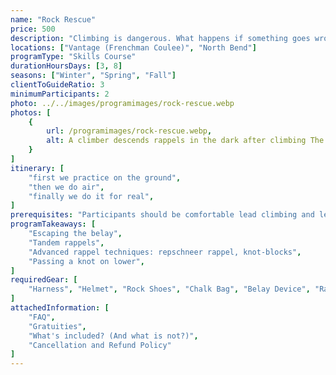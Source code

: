 ```yaml
---
name: "Rock Rescue"
price: 500
description: "Climbing is dangerous. What happens if something goes wrong? Learn the skills to rescue a partner or yourself."
locations: ["Vantage (Frenchman Coulee)", "North Bend"]
programType: "Skills Course"
durationHoursDays: [3, 8]
seasons: ["Winter", "Spring", "Fall"]
clientToGuideRatio: 3
minimumParticipants: 2
photo: ../../images/programimages/rock-rescue.webp
photos: [
    {
        url: /programimages/rock-rescue.webp,
        alt: A climber descends rappels in the dark after climbing The Ascentionist at Exit 38, North Bend.
    }
]
itinerary: [
    "first we practice on the ground",
    "then we do air",
    "finally we do it for real",
]
prerequisites: "Participants should be comfortable lead climbing and lead belaying, and have some multi-pitch climbing experience."
programTakeaways: [
    "Escaping the belay",
    "Tandem rappels",
    "Advanced rappel techniques: repschneer rappel, knot-blocks",
    "Passing a knot on lower",
]
requiredGear: [
    "Harness", "Helmet", "Rock Shoes", "Chalk Bag", "Belay Device", "Rappel Device", "Locking Carabiner", "Anchor material"
]
attachedInformation: [
    "FAQ",
    "Gratuities",
    "What's included? (And what is not?)",
    "Cancellation and Refund Policy"
]
---
```

